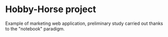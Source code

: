 # Hobby-Horse project

Example of marketing web application, preliminary study carried out thanks to the "notebook" paradigm.
